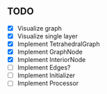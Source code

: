 ## TODO
 - [x] Visualize graph
 - [x] Visualize single layer
 - [x] Implement TetrahedralGraph
 - [x] Implement GraphNode
 - [x] Implement InteriorNode
 - [ ] Implement Edges?
 - [ ] Implement Initializer
 - [ ] Implement Processor
